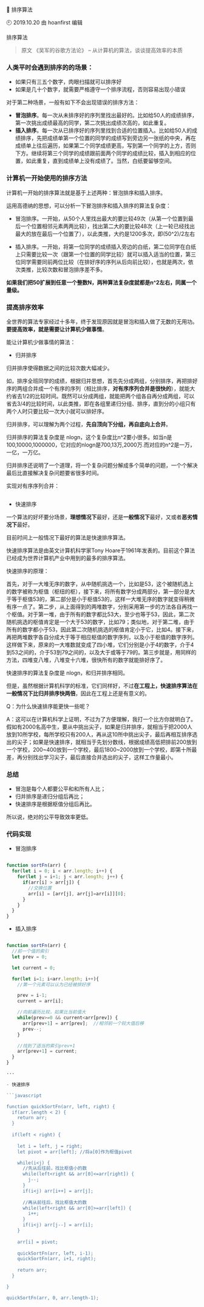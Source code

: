 🐾 排序算法

🕘 2019.10.20 由 hoanfirst 编辑

排序算法

> 原文 《吴军的谷歌方法论》 – 从计算机的算法，谈谈提高效率的本质

### 人类平时会遇到排序的的场景：

- 如果只有三五个数字，肉眼扫描就可以排序好
- 如果是几十个数字，就需要严格遵守一个排序流程，否则容易出现小错误

对于第二种场景，一般有如下不会出现错误的排序方法：

- **冒泡排序**。每一次从未排序好的序列里找出最好的。比如给50人的成绩排序，第一次挑出成绩最高的同学，第二次挑出成绩次高的，如此重复。
- **插入排序**。每一次从已排序好的序列里找到合适的位置插入。比如给50人的成绩排序，先把成绩单第一个位置的同学的成绩写到旁边另一张纸的中央，再在成绩单上往后遍历，如果第二个同学成绩更高，写到第一个同学的上方，否则下方。继续将第三个同学的成绩跟前面两个同学的成绩比较，插入到相应的位置，如此重复，直到成绩单上没有成绩了。当然，白纸要留够空间。


### 计算机一开始使用的排序方法

计算机一开始的排序算法就是基于上述两种：冒泡排序和插入排序。

运用高德纳的思想，可以分析一下冒泡排序和插入排序的算法复杂度：

- 冒泡排序。一开始，从50个人里找出最大的要比较49次（从第一个位置到最后一个位置相邻元素两两比较），找出第二大的要比较48次（上一轮已经找出最大的放在最后一个位置了），以此类推，大约是1200多次，即(50^2)/2左右

- 插入排序。一开始，将第一位同学的成绩插入旁边的白纸，第二位同学在白纸上只需要比较一次（跟第一个位置的同学比较）就可以插入适当的位置，第三位同学需要同前两位比较（在排好序的序列从后向前比较），也就是两次，依次类推，比较次数和冒泡排序差不多。

**如果我们把50扩展到任意一个整数N，两种算法复杂度就都是n^2左右，同属一个量级。**


### 提高排序效率

全世界的算法专家经过十多年，终于发现原因就是冒泡和插入做了无数的无用功。**要提高效率，就是需要让计算机少做事情**。

能让计算机少做事情的算法：

- 归并排序

归并排序使得数据之间的比较次数大幅减少。

如，排序全班同学的成绩，根据归并思想，首先先分成两组，分别排序，再把排好序的两组合并成一个有序的序列（相比排序，**对有序序列合并是很快的**），就能大约省去1/2的比较时间。既然可以分成两组，就能把两个组各自再分成两组，可以省去3/4的比较时间，以此类推，即在各组里递归分组、排序，直到分的小组只有两个人时只要比较一次大小就可以排好序。

归并排序，可以理解为两个过程，**先自顶向下分组，再自底向上合并**。

归并排序的算法复杂度是 nlogn，这个复杂度比n^2要小很多。如当n是100,10000,1000000，它对应的nlogn是700,13万,2000万.而对应的n^2是一万，一亿，一万亿。

归并排序还说明了一个道理，将一个复杂问题分解成多个简单的问题，一个个解决最后比直接解决复杂问题要省很多时间。

实现对有序序列合并：

```javascript

```

- 快速排序

一个算法的好坏要分场景，**理想情况下**最好，还是**一般情况下**最好，又或者**恶劣情况下**最好。

目前时间上一般情况下最好的算法是快速排序算法。

快速排序算法是由英文计算机科学家Tony Hoare于1961年发表的。目前这个算法已经成为世界计算机产业中用到的最多的排序算法。

快速排序的原理：

首先，对于一大堆无序的数字，从中随机挑选一个，比如是53，这个被随机选上的数字被称为枢值（枢纽的枢），接下来，将所有数字分成两部分，第一部分是大于等于枢值53的，第二部分是小于枢值53的，这样一大堆无序的数字就变得稍微有序一点了。第二步，从上面得到的两堆数字，分别采用第一步的方法各自再找一个枢值。对于第一堆，由于所有的数字都比53大，至少也等于53，因此，第二次随机挑选的枢值肯定是一个大于53的数字，比如79；类似地，对于第二堆，由于所有的数字都小于53，因此第二次随机挑选的枢值肯定小于它，比如4。接下来，再把两堆数字各自分成大于等于相应枢值的数字序列，以及小于枢值的数字序列。这样做下来，原来的一大堆数就变成了四小堆，它们分别是小于4的数字，介于4到53之间的，介于53到79之间的，以及大于或等于79的。第三步就是，用同样的方法，四堆变八堆，八堆变十六堆，很快所有的数字就能排好序了。

快速排序的算法复杂度是 nlogn，和归并排序相同。

但是，虽然根据计算机科学的标准，它们同样好，不过**在工程上，快速排序算法在一般情况下比归并排序快两倍**，因此在工程上还是有意义的。

Q：为什么快速排序能更快一些呢？

A：这可以在计算机科学上证明，不过为了方便理解，我打一个比方你就明白了。假如有2000名高中生，要从中挑出尖子，如果是归并排序，就相当于把2000人放到10所学校，每所学校只有200人，再从这10所中挑出尖子，最后再相互排序选出的尖子；如果是快速排序，就相当于先划分数线，根据成绩高低把排前200放到一个学校，200~400放到一个学校，最后1800~2000放到一个学校，即第十所最差，再分别找出学习尖子，最后直接合并选出的尖子，这样工作量最小。

### 总结

- 冒泡是每个人都要公平和和所有人比；
- 归并排序是递归分组后再比；
- 快速排序是根据枢值分组后再比。

所以说，绝对的公平导致效率更低。

### 代码实现

- 冒泡排序

```javascript

function sortFn(arr) {
  for(let i = 0; i < arr.length; i++) {
    for(let j = i+1; j < arr.length; j++) {
      if(arr[i] > arr[j]) {
        //交换位置
        arr[i] = [arr[j], arr[j]=arr[i]][0];
      }
    }
  }
}

```

- 插入排序

```javascript

function sortFn(arr) {
  //前一个值的索引
  let prev = 0;

  let current = 0;

  for(let i=1; i<arr.length; i++){
    //第一个元素可以认为已经被排好序

    prev = i-1;
    current = arr[i];

    //向前遍历比较，如果比当前值大
    while(prev>=0 && current<arr[prev]) {
      arr[prev+1] = arr[prev];  //相邻前一个较大值后移
      prev--;
    }

    //找到了适当的索引prev+1
    arr[prev+1] = current;
  }
}

···

- 快速排序

```javascript

function quickSortFn(arr, left, right) {
  if(arr.length < 2) {
    return arr;
  }
  
  if(left < right) {
  
    let i = left, j = right;
    let pivot = arr[left]; //将a[0]作为枢值pivot

    while(i<j) {
      //先从后往前，找比枢值小的数
      while(left<right && arr[0]<=arr[right]) {
        j--;
      }
      if(i<j) arr[i++] = arr[j];
      
      //再从前往后，找比枢值大的数
      while(left<right && arr[0]>=arr[left]) {
        i++;
      }
      if(i<j) arr[j--] = arr[i];
    }
    
    arr[i] = pivot;
    
    quickSortFn(arr, left, i-1);
    quickSortFn(arr, i+1, right);
    
    return arr;
  }

}

quickSortFn(arr, 0, arr.length-1);

```
